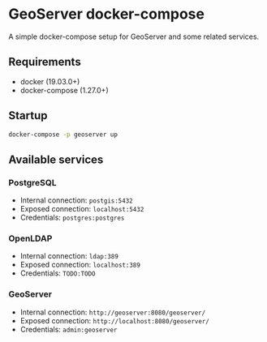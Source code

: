 # GeoServer docker-compose

A simple docker-compose setup for GeoServer and some related services.

## Requirements

* docker (19.03.0+)
* docker-compose (1.27.0+)

## Startup

```bash
docker-compose -p geoserver up
```

## Available services

### PostgreSQL

* Internal connection: `postgis:5432`
* Exposed connection: `localhost:5432`
* Credentials: `postgres:postgres`

### OpenLDAP

* Internal connection: `ldap:389`
* Exposed connection: `localhost:389`
* Credentials: `TODO:TODO`

### GeoServer

* Internal connection: `http://geoserver:8080/geoserver/`
* Exposed connection: `http://localhost:8080/geoserver/`
* Credentials: `admin:geoserver`
